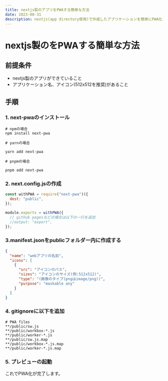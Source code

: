 ```yaml
---
title: nextjs製のアプリをPWAする簡単な方法
date: 2023-08-31
description: nextjs(app directory使用)で作成したアプリケーションを簡単にPWA化する方法
---
```


<!-- markdownlint-disable MD025 MD033 -->

# nextjs製のをPWAする簡単な方法

## 前提条件

- nextjs製のアプリができていること
- アプリケーション名、アイコン(512x512を推奨)があること

## 手順

### 1. next-pwaのインストール

```shell
# npmの場合
npm install next-pwa

# yarnの場合

yarn add next-pwa

# pnpmの場合

pnpm add next-pwa

```

### 2. next.config.jsの作成

```js
const withPWA = require("next-pwa")({
  dest: "public",
});

module.exports = withPWA({
  // github pagesなどの場合は以下の一行を追加
  //output: "export",
});
```

### 3.manifest.jsonをpublicフォルダー内に作成する

```json
{
  "name": "webアプリの名前",
  "icons": [
    {
      "src": "アイコンのパス",
      "sizes": "アイコンのサイズ(例:512x512)",
      "type": "(画像のタイプ(pngはimage/png))",
      "purpose": "maskable any"
    }
  ]
}
```

### 4. gitignoreに以下を追加

```gitignore
# PWA files
**/public/sw.js
**/public/workbox-*.js
**/public/worker-*.js
**/public/sw.js.map
**/public/workbox-*.js.map
**/public/worker-*.js.map
```

### 5. プレビューの起動

これでPWA化が完了します。

